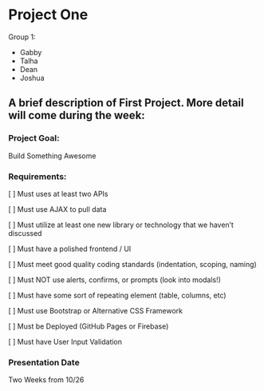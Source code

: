 # Project One

Group 1:
- Gabby
- Talha
- Dean
- Joshua

## A brief description of First Project. More detail will come during the week:

### Project Goal:
Build Something Awesome

### Requirements:
[ ] Must uses at least two APIs

[ ] Must use AJAX to pull data

[ ] Must utilize at least one new library or technology that we haven’t discussed

[ ] Must have a polished frontend / UI

[ ] Must meet good quality coding standards (indentation, scoping, naming)

[ ] Must NOT use alerts, confirms, or prompts (look into modals!)

[ ] Must have some sort of repeating element (table, columns, etc)

[ ] Must use Bootstrap or Alternative CSS Framework

[ ] Must be Deployed (GitHub Pages or Firebase)

[ ] Must have User Input Validation

### Presentation Date
Two Weeks from 10/26

